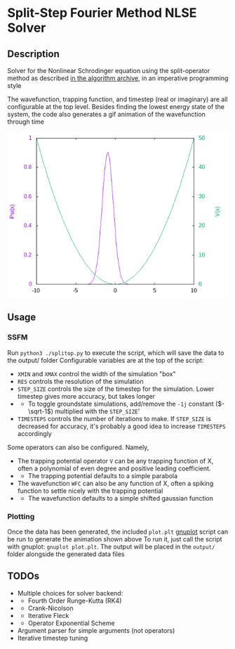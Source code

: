 # Split-Step Fourier Method NLSE Solver

## Description

Solver for the Nonlinear Schrodinger equation using the split-operator method as described [in the algorithm archive](https://www.algorithm-archive.org/contents/split-operator_method/split-operator_method.html), in an imperative programming style

The wavefunction, trapping function, and timestep (real or imaginary) are all configurable at the top level.
Besides finding the lowest energy state of the system, the code also generates a gif animation of the wavefunction through time

![Wavefunction finding groundstate animation](./output/wavefunction.gif)

## Usage

### SSFM

Run `python3 ./splitop.py` to execute the script, which will save the data to the output/ folder
Configurable variables are at the top of the script:
- `XMIN` and `XMAX` control the width of the simulation "box"
- `RES` controls the resolution of the simulation
- `STEP_SIZE` controls the size of the timestep for the simulation. Lower timestep gives more accuracy, but takes longer
- - To toggle groundstate simulations, add/remove the `-1j` constant ($-\sqrt-1$) multiplied with the `STEP_SIZE`'
- `TIMESTEPS` controls the number of iterations to make. If `STEP_SIZE` is decreased for accuracy, it's probably a good idea to increase `TIMESTEPS` accordingly

Some operators can also be configured. Namely,
- The trapping potential operator `V` can be any trapping function of X, often a polynomial of even degree and positive leading coefficient.
- - The trapping potential defaults to a simple parabola
- The wavefunction `WFC` can also be any function of X, often a spiking function to settle nicely with the trapping potential
- - The wavefunction defaults to a simple shifted gaussian function

### Plotting

Once the data has been generated, the included `plot.plt` [gnuplot](http://www.gnuplot.info/) script can be run to generate the animation shown above
To run it, just call the script with gnuplot: `gnuplot plot.plt`.
The output will be placed in the `output/` folder alongside the generated data files

## TODOs

- Multiple choices for solver backend:
- - Fourth Order Runge-Kutta (RK4)
- - Crank-Nicolson
- - Iterative Fleck
- - Operator Exponential Scheme
- Argument parser for simple arguments (not operators)
- Iterative timestep tuning
